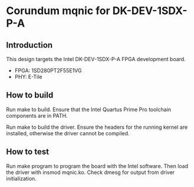 # Corundum mqnic for DK-DEV-1SDX-P-A

## Introduction

This design targets the Intel DK-DEV-1SDX-P-A FPGA development board.

*  FPGA: 1SD280PT2F55E1VG
*  PHY: E-Tile

## How to build

Run make to build.  Ensure that the Intel Quartus Prime Pro toolchain components are in PATH.

Run make to build the driver.  Ensure the headers for the running kernel are installed, otherwise the driver cannot be compiled.

## How to test

Run make program to program the board with the Intel software.  Then load the driver with insmod mqnic.ko.  Check dmesg for output from driver initialization.
